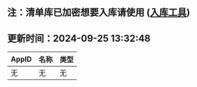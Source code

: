 ## 注：清单库已加密想要入库请使用 ([入库工具](https://github.com/BlankTMing/ManifestAutoUpdate/releases))

## 更新时间：2024-09-25 13:32:48
| AppID | 名称 | 类型  |
| :-------------------- | :----------------------------- | :----------- |
| 无 | 无 | 无 |
